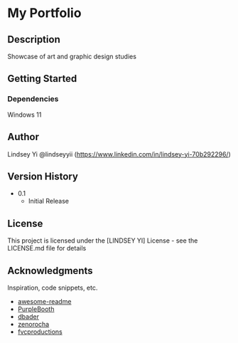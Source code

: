 # My Portfolio

## Description
Showcase of art and graphic design studies

## Getting Started

### Dependencies
Windows 11

## Author
Lindsey Yi
@lindseyyii (https://www.linkedin.com/in/lindsey-yi-70b292296/)

## Version History
* 0.1
    * Initial Release

## License

This project is licensed under the [LINDSEY YI] License - see the LICENSE.md file for details

## Acknowledgments

Inspiration, code snippets, etc.
* [awesome-readme](https://github.com/matiassingers/awesome-readme)
* [PurpleBooth](https://gist.github.com/PurpleBooth/109311bb0361f32d87a2)
* [dbader](https://github.com/dbader/readme-template)
* [zenorocha](https://gist.github.com/zenorocha/4526327)
* [fvcproductions](https://gist.github.com/fvcproductions/1bfc2d4aecb01a834b46)

